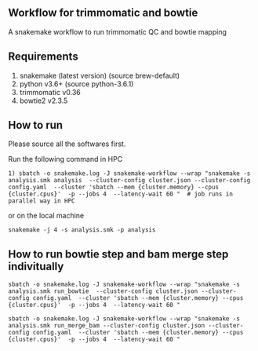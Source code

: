## Workflow for trimmomatic and bowtie
A snakemake workflow to run trimmomatic QC and bowtie mapping

## Requirements

1) snakemake (latest version) (source brew-default)
2) python v3.6+ (source python-3.6.1)
3) trimmomatic v0.36
4) bowtie2 v2.3.5


## How to run

Please source all the softwares first.

Run the following command in HPC
```
1) sbatch -o snakemake.log -J snakemake-workflow --wrap "snakemake -s analysis.smk analysis  --cluster-config cluster.json --cluster-config config.yaml  --cluster 'sbatch --mem {cluster.memory} --cpus {cluster.cpus}'  -p --jobs 4  --latency-wait 60 "  # job runs in parallel way in HPC
```

or on the local machine

```
snakemake -j 4 -s analysis.smk -p analysis
```

## How to run bowtie step and bam merge step indivitually

```
sbatch -o snakemake.log -J snakemake-workflow --wrap "snakemake -s analysis.smk run_bowtie  --cluster-config cluster.json --cluster-config config.yaml  --cluster 'sbatch --mem {cluster.memory} --cpus {cluster.cpus}'  -p --jobs 4  --latency-wait 60 " 

sbatch -o snakemake.log -J snakemake-workflow --wrap "snakemake -s analysis.smk run_merge_bam --cluster-config cluster.json --cluster-config config.yaml  --cluster 'sbatch --mem {cluster.memory} --cpus {cluster.cpus}'  -p --jobs 4  --latency-wait 60 " 
```
